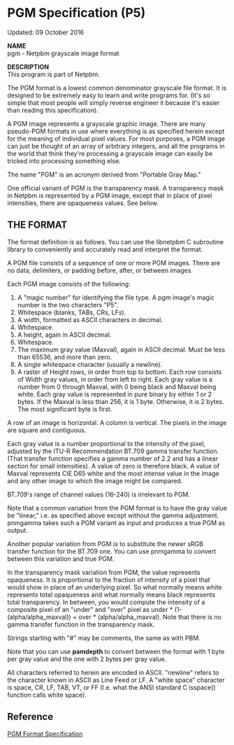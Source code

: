 # PGM Specification (P5)
Updated: 09 October 2016

**NAME**  
pgm - Netpbm grayscale image format  

**DESCRIPTION**  
This program is part of Netpbm.  

The PGM format is a lowest common denominator grayscale file format. It is designed to be extremely easy to learn and write programs for. (It's so simple that most people will simply reverse engineer it because it's easier than reading this specification).  

A PGM image represents a grayscale graphic image. There are many pseudo-PGM formats in use where everything is as specified herein except for the meaning of individual pixel values. For most purposes, a PGM image can just be thought of an array of arbitrary integers, and all the programs in the world that think they're processing a grayscale image can easily be tricked into processing something else.  

The name "PGM" is an acronym derived from "Portable Gray Map."  

One official variant of PGM is the transparency mask. A transparency mask in Netpbm is represented by a PGM image, except that in place of pixel intensities, there are opaqueness values. See below.  

## THE FORMAT
The format definition is as follows. You can use the libnetpbm C subroutine library to conveniently and accurately read and interpret the format.  

A PGM file consists of a sequence of one or more PGM images. There are no data, delimiters, or padding before, after, or between images.  

Each PGM image consists of the following:  

1. A "magic number" for identifying the file type. A pgm image's magic number is the two characters "P5".  
2. Whitespace (blanks, TABs, CRs, LFs).  
3. A width, formatted as ASCII characters in decimal.  
4. Whitespace.  
5. A height, again in ASCII decimal.  
6. Whitespace.  
7. The maximum gray value (Maxval), again in ASCII decimal. Must be less than 65536, and more than zero.  
8. A single whitespace character (usually a newline).  
9. A raster of Height rows, in order from top to bottom. Each row consists of Width gray values, in order from left to right. Each gray value is a number from 0 through Maxval, with 0 being black and Maxval being white. Each gray value is represented in pure binary by either 1 or 2 bytes. If the Maxval is less than 256, it is 1 byte. Otherwise, it is 2 bytes. The most significant byte is first.  

A row of an image is horizontal. A column is vertical. The pixels in the image are square and contiguous.  

Each gray value is a number proportional to the intensity of the pixel, adjusted by the ITU-R Recommendation BT.709 gamma transfer function. (That transfer function specifies a gamma number of 2.2 and has a linear section for small intensities). A value of zero is therefore black. A value of Maxval represents CIE D65 white and the most intense value in the image and any other image to which the image might be compared.  

BT.709's range of channel values (16-240) is irrelevant to PGM.  

Note that a common variation from the PGM format is to have the gray value be "linear," i.e. as specified above except without the gamma adjustment. pnmgamma takes such a PGM variant as input and produces a true PGM as output.  

Another popular variation from PGM is to substitute the newer sRGB transfer function for the BT.709 one. You can use pnmgamma to convert between this variation and true PGM.  

In the transparency mask variation from PGM, the value represents opaqueness. It is proportional to the fraction of intensity of a pixel that would show in place of an underlying pixel. So what normally means white represents total opaqueness and what normally means black represents total transparency. In between, you would compute the intensity of a composite pixel of an "under" and "over" pixel as under * (1-(alpha/alpha_maxval)) + over * (alpha/alpha_maxval). Note that there is no gamma transfer function in the transparency mask.  

Strings starting with "#" may be comments, the same as with PBM.  

Note that you can use **pamdepth** to convert between the format with 1 byte per gray value and the one with 2 bytes per gray value.  

All characters referred to herein are encoded in ASCII. "newline" refers to the character known in ASCII as Line Feed or LF. A "white space" character is space, CR, LF, TAB, VT, or FF (I.e. what the ANSI standard C isspace() function calls white space).  

## Reference
[PGM Format Specification](https://netpbm.sourceforge.net/doc/pgm.html)